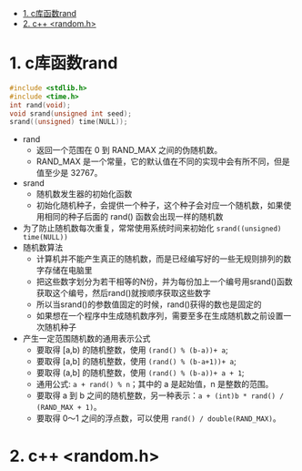 
- [1. c库函数rand](#1-c库函数rand)
- [2. c++ <random.h>](#2-c-randomh)

# 1. c库函数rand
```c
#include <stdlib.h>
#include <time.h>
int rand(void);
void srand(unsigned int seed);
srand((unsigned) time(NULL));
```
- rand
  - 返回一个范围在 0 到 RAND_MAX 之间的伪随机数。
  - RAND_MAX 是一个常量，它的默认值在不同的实现中会有所不同，但是值至少是 32767。
- srand
  - 随机数发生器的初始化函数
  - 初始化随机种子，会提供一个种子，这个种子会对应一个随机数，如果使用相同的种子后面的 rand() 函数会出现一样的随机数
- 为了防止随机数每次重复，常常使用系统时间来初始化 `srand((unsigned) time(NULL))`
- 随机数算法
  - 计算机并不能产生真正的随机数，而是已经编写好的一些无规则排列的数字存储在电脑里
  - 把这些数字划分为若干相等的N份，并为每份加上一个编号用srand()函数获取这个编号，然后rand()就按顺序获取这些数字
  - 所以当srand()的参数值固定的时候，rand()获得的数也是固定的
  - 如果想在一个程序中生成随机数序列，需要至多在生成随机数之前设置一次随机种子
- 产生一定范围随机数的通用表示公式
  - 要取得 [a,b) 的随机整数，使用 `(rand() % (b-a))+ a`;
  - 要取得 [a,b] 的随机整数，使用 `(rand() % (b-a+1))+ a`;
  - 要取得 (a,b] 的随机整数，使用 `(rand() % (b-a))+ a + 1`;
  - 通用公式: `a + rand() % n`；其中的 a 是起始值，n 是整数的范围。
  - 要取得 a 到 b 之间的随机整数，另一种表示：`a + (int)b * rand() / (RAND_MAX + 1)`。
  - 要取得 0～1 之间的浮点数，可以使用 `rand() / double(RAND_MAX)`。

# 2. c++ <random.h>